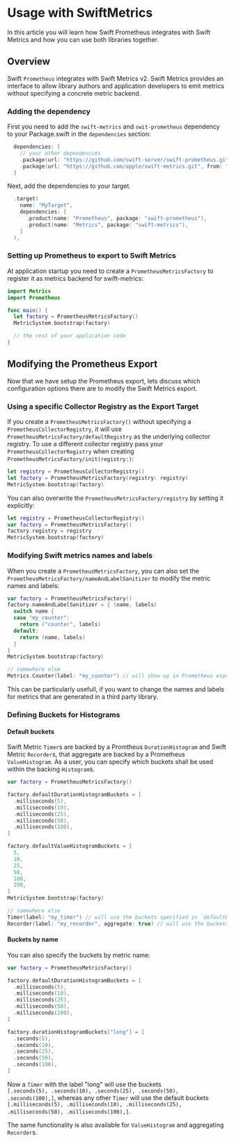 # Usage with SwiftMetrics

In this article you will learn how Swift Prometheus integrates with Swift Metrics and how you can
use both libraries together.

## Overview

Swift ``Prometheus`` integrates with Swift Metrics v2. Swift Metrics provides an interface to allow 
library authors and application developers to emit metrics without specifying a concrete metric 
backend. 

### Adding the dependency

First you need to add the `swift-metrics` and `swit-prometheus` dependency to your Package.swift 
in the `dependencies` section:

```swift
  dependencies: [
    // your other dependencies
    .package(url: "https://github.com/swift-server/swift-prometheus.git", from: "2.0.0"),
    .package(url: "https://github.com/apple/swift-metrics.git", from: "2.4.1"),
  ]
```

Next, add the dependencies to your target.

```swift
  .target(
    name: "MyTarget",
    dependencies: [
      .product(name: "Prometheus", package: "swift-prometheus"),
      .product(name: "Metrics", package: "swift-metrics"),
    ]
  ),
```

### Setting up Prometheus to export to Swift Metrics

At application startup you need to create a ``PrometheusMetricsFactory`` to register it as
metrics backend for swift-metrics:

```swift
import Metrics
import Prometheus

func main() {
  let factory = PrometheusMetricsFactory()
  MetricSystem.bootstrap(factory)

  // the rest of your application code
}
```

## Modifying the Prometheus Export

Now that we have setup the Prometheus export, lets discuss which configuration options there are to
modify the Swift Metrics export.

### Using a specific Collector Registry as the Export Target

If you create a `PrometheusMetricsFactory()` without specifying a ``PrometheusCollectorRegistry``,
it will use ``PrometheusMetricsFactory/defaultRegistry`` as the underlying collector registry.
To use a different collector registry pass your ``PrometheusCollectorRegistry`` when creating 
``PrometheusMetricsFactory/init(registry:)``:

```swift
let registry = PrometheusCollectorRegistry()
let factory = PrometheusMetricsFactory(registry: registry)
MetricSystem.bootstrap(factory)
```

You can also overwrite the ``PrometheusMetricsFactory/registry`` by setting it explicitly:

```swift
let registry = PrometheusCollectorRegistry()
var factory = PrometheusMetricsFactory()
factory.registry = registry
MetricSystem.bootstrap(factory)
```

### Modifying Swift metrics names and labels

When you create a ``PrometheusMetricsFactory``, you can also set the 
``PrometheusMetricsFactory/nameAndLabelSanitizer`` to modify the metric names and labels:

```swift
var factory = PrometheusMetricsFactory()
factory.nameAndLabelSanitizer = { (name, labels)
  switch name {
  case "my_counter":
    return ("counter", labels)
  default:
    return (name, labels)
  }
}
MetricSystem.bootstrap(factory)

// somewhere else
Metrics.Counter(label: "my_counter") // will show up in Prometheus exports as `counter`
```

This can be particularly usefull, if you want to change the names and labels for metrics that are
generated in a third party library.

### Defining Buckets for Histograms

#### Default buckets

Swift Metric ``Timer``s are backed by a Promtheus ``DurationHistogram`` and Swift Metric 
``Recorder``s, that aggregate are backed by a Prometheus ``ValueHistogram``. As a user, you can 
specify which buckets shall be used within the backing ``Histogram``s.

```swift
var factory = PrometheusMetricsFactory()

factory.defaultDurationHistogramBuckets = [
  .milliseconds(5),
  .milliseconds(10),
  .milliseconds(25),
  .milliseconds(50),
  .milliseconds(100),
]

factory.defaultValueHistogramBuckets = [
  5,
  10,
  25,
  50,
  100,
  250,
]
MetricSystem.bootstrap(factory)

// somewhere else
Timer(label: "my_timer") // will use the buckets specified in `defaultDurationHistogramBuckets`
Recorder(label: "my_recorder", aggregate: true) // will use the buckets specified in `defaultValueHistogramBuckets`
```

#### Buckets by name

You can also specify the buckets by metric name:

```swift
var factory = PrometheusMetricsFactory()

factory.defaultDurationHistogramBuckets = [
  .milliseconds(5),
  .milliseconds(10),
  .milliseconds(25),
  .milliseconds(50),
  .milliseconds(100),
]

factory.durationHistogramBuckets["long"] = [
  .seconds(5),
  .seconds(10),
  .seconds(25),
  .seconds(50),
  .seconds(100),
] 
```

Now a `Timer` with the label "long" will use the buckets  
`[.seconds(5), .seconds(10), .seconds(25), .seconds(50), .seconds(100),]`, whereas any other 
`Timer` will use the default buckets 
`[.milliseconds(5), .milliseconds(10), .milliseconds(25), .milliseconds(50), .milliseconds(100),]`.

The same functionality is also available for ``ValueHistogram`` and aggregating `Recorder`s.

[Swift Metrics]: https://github.com/apple/swift-metrics
